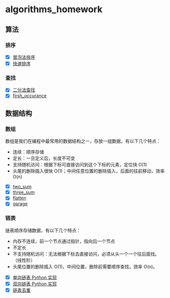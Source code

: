 # algorithms_homework

## 算法

### 排序

- [X] [冒泡法排序](sort/bubble_sort.py)
- [X] [快速排序](sort/quick_sort.py)

### 查找

- [X] [二分法查找](search/binary_search.py)
- [X] [firsh_occurance](search/first_occurance.py)

## 数据结构

### 数组

数组是我们在编程中最常用的数据结构之一，存放一组数据，有以下几个特点：

* 连续：顺序存储
* 定长：一旦定义后，长度不可变
* 支持随机访问：根据下标可直接访问到这个下标的元素，定位快 O(1)
* 头尾的删除插入很快 O(1)；中间任意位置的删除插入，后面的往前移动，效率 O(n)

- [X] [two_sum](array/two_sum.py)
- [X] [three_sum](array/three_sum.py)
- [X] [flatten](array/flatten.py)
- [X] [garage](array/garage.py)

### 链表

链表顺序存储数据，有以下几个特点：

* 内存不连续，前一个节点通过指针，指向后一个节点
* 不定长
* 不支持随机访问：无法根据下标去直接访问，必须从头一个一个往后面找。（线性阶）
* 头尾位置的删除插入 O(1)，中间位置，删除前需要顺序查找，效率 O(n)。

- [X] [单向链表 Python 实现](linkedlist/SingleLinkedList.md)
- [X] [双向链表 Python 实现](linkedlist/DoublyLinkedList.md)
- [X] [链表去重](linkedlist/remove_duplicates.py)
